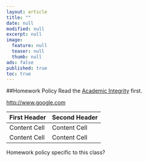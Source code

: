 ```yaml
---
layout: article
title: ""
date: null
modified: null
excerpt: null
image: 
  feature: null
  teaser: null
  thumb: null
ads: false
published: true
toc: true
---
```


##Homework Policy
Read the [Academic Integrity](http://www.faculty.umd.edu/teach/integrity.html) first.

http://www.google.com

First Header  | Second Header
------------- | -------------
Content Cell  | Content Cell
Content Cell  | Content Cell

Homework policy specific to this class?